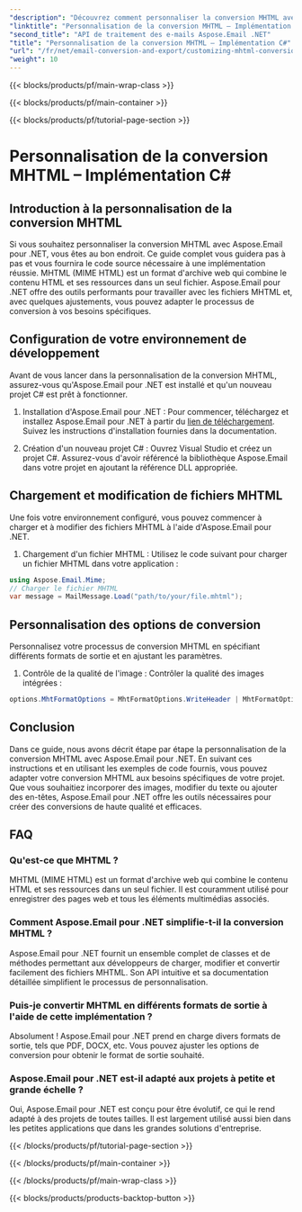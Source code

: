 ```yaml
---
"description": "Découvrez comment personnaliser la conversion MHTML avec Aspose.Email pour .NET. Guide étape par étape avec code source C#."
"linktitle": "Personnalisation de la conversion MHTML – Implémentation C#"
"second_title": "API de traitement des e-mails Aspose.Email .NET"
"title": "Personnalisation de la conversion MHTML – Implémentation C#"
"url": "/fr/net/email-conversion-and-export/customizing-mhtml-conversion-csharp-implementation/"
"weight": 10
---
```


{{< blocks/products/pf/main-wrap-class >}}

{{< blocks/products/pf/main-container >}}

{{< blocks/products/pf/tutorial-page-section >}}

# Personnalisation de la conversion MHTML – Implémentation C#


## Introduction à la personnalisation de la conversion MHTML

Si vous souhaitez personnaliser la conversion MHTML avec Aspose.Email pour .NET, vous êtes au bon endroit. Ce guide complet vous guidera pas à pas et vous fournira le code source nécessaire à une implémentation réussie. MHTML (MIME HTML) est un format d'archive web qui combine le contenu HTML et ses ressources dans un seul fichier. Aspose.Email pour .NET offre des outils performants pour travailler avec les fichiers MHTML et, avec quelques ajustements, vous pouvez adapter le processus de conversion à vos besoins spécifiques.

## Configuration de votre environnement de développement

Avant de vous lancer dans la personnalisation de la conversion MHTML, assurez-vous qu'Aspose.Email pour .NET est installé et qu'un nouveau projet C# est prêt à fonctionner.

1. Installation d'Aspose.Email pour .NET :
Pour commencer, téléchargez et installez Aspose.Email pour .NET à partir du [lien de téléchargement](https://releases.aspose.com/email/net). Suivez les instructions d'installation fournies dans la documentation.

2. Création d'un nouveau projet C# :
Ouvrez Visual Studio et créez un projet C#. Assurez-vous d'avoir référencé la bibliothèque Aspose.Email dans votre projet en ajoutant la référence DLL appropriée.

## Chargement et modification de fichiers MHTML

Une fois votre environnement configuré, vous pouvez commencer à charger et à modifier des fichiers MHTML à l'aide d'Aspose.Email pour .NET.

1. Chargement d'un fichier MHTML :
Utilisez le code suivant pour charger un fichier MHTML dans votre application :

```csharp
using Aspose.Email.Mime;
// Charger le fichier MHTML
var message = MailMessage.Load("path/to/your/file.mhtml");
```

## Personnalisation des options de conversion

Personnalisez votre processus de conversion MHTML en spécifiant différents formats de sortie et en ajustant les paramètres.

1. Contrôle de la qualité de l'image :
Contrôler la qualité des images intégrées :

```csharp
options.MhtFormatOptions = MhtFormatOptions.WriteHeader | MhtFormatOptions.HideExtraPrintHeader;
```

## Conclusion

Dans ce guide, nous avons décrit étape par étape la personnalisation de la conversion MHTML avec Aspose.Email pour .NET. En suivant ces instructions et en utilisant les exemples de code fournis, vous pouvez adapter votre conversion MHTML aux besoins spécifiques de votre projet. Que vous souhaitiez incorporer des images, modifier du texte ou ajouter des en-têtes, Aspose.Email pour .NET offre les outils nécessaires pour créer des conversions de haute qualité et efficaces.

## FAQ

### Qu'est-ce que MHTML ?

MHTML (MIME HTML) est un format d'archive web qui combine le contenu HTML et ses ressources dans un seul fichier. Il est couramment utilisé pour enregistrer des pages web et tous les éléments multimédias associés.

### Comment Aspose.Email pour .NET simplifie-t-il la conversion MHTML ?

Aspose.Email pour .NET fournit un ensemble complet de classes et de méthodes permettant aux développeurs de charger, modifier et convertir facilement des fichiers MHTML. Son API intuitive et sa documentation détaillée simplifient le processus de personnalisation.

### Puis-je convertir MHTML en différents formats de sortie à l'aide de cette implémentation ?

Absolument ! Aspose.Email pour .NET prend en charge divers formats de sortie, tels que PDF, DOCX, etc. Vous pouvez ajuster les options de conversion pour obtenir le format de sortie souhaité.

### Aspose.Email pour .NET est-il adapté aux projets à petite et grande échelle ?

Oui, Aspose.Email pour .NET est conçu pour être évolutif, ce qui le rend adapté à des projets de toutes tailles. Il est largement utilisé aussi bien dans les petites applications que dans les grandes solutions d'entreprise.

{{< /blocks/products/pf/tutorial-page-section >}}

{{< /blocks/products/pf/main-container >}}

{{< /blocks/products/pf/main-wrap-class >}}

{{< blocks/products/products-backtop-button >}}